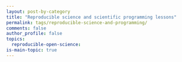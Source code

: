 ```yaml
---
layout: post-by-category
title: "Reproducible science and scientific programming lessons"
permalink: tags/reproducible-science-and-programming/
comments: false
author_profile: false
topics:
  reproducible-open-science:
is-main-topic: true
---
```

